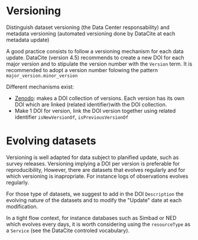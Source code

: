 # Versioning
Distinguish dataset versioning (the Data Center responsability) and metadata versioning (automated versioning done by DataCite at each metadata update)

A good practice consists to follow a versioning mechanism for each data update. DataCite (version 4.5) recommends to create a new DOI for each major version and to stipulate the version number with the ```Version``` term. 
It is recommended to adopt a version number folowing the pattern ```major_version.minor_version ```


Different mechanisms exist:
- [Zenodo](https://zenodo.org/): makes a DOI collection of versions. Each version has its own DOI which are linked (related identifier)with the DOI collection.
- Make 1 DOI for version, link the DOI version together using related identifier ```isNewVersionOf```, ```isPreviousVersionOf```


# Evolving datasets
Versioning is well adapted for data subject to planified update, such as survey releases. Versioning implying a DOI per version is preferable for reproducibility, 
However, there are datasets that evolves regularly and for which versioning is inapropriate. For instance logs of observations evolves regularly.


For those type of datasets, we suggest to add in the DOI ```Description``` the evolving nature of the datasets and to modify the "Update" date at each modification.

In a tight flow context, for instance databases such as Simbad or NED which evolves every days, it is worth considering using the ```resourceType``` as a ```Service``` (see the DataCite controled vocabulary).
